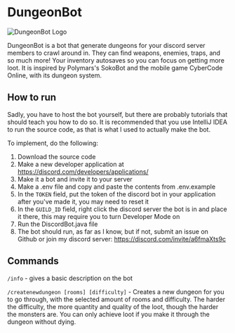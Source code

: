# DungeonBot
![DungeonBot Logo](https://user-images.githubusercontent.com/83674439/200425189-264a84ac-db2d-4b7e-9276-eb3da76577e6.png)

DungeonBot is a bot that generate dungeons for your discord server members to crawl around in. They can find weapons, enemies, traps, and so much more! Your inventory  autosaves so you can focus on getting more loot. It is inspired by Polymars's SokoBot and the mobile game CyberCode Online, with its dungeon system. 

## How to run
Sadly, you have to host the bot yourself, but there are probably tutorials that should teach you how to do so.
It is recommended that you use IntelliJ IDEA to run the source code, as that is what I used to actually make the bot.

To implement, do the following:
1. Download the source code
2. Make a new developer application at https://discord.com/developers/applications/
3. Make it a bot and invite it to your server
4. Make a .env file and copy and paste the contents from .env.example
5. In the `TOKEN` field, put the token of the discord bot in your application after you've made it, you may need to reset it
6. In the `GUILD_ID` field, right click the discord server the bot is in and place it there, this may require you to turn Developer Mode on
7. Run the DiscordBot.java file
8. The bot should run, as far as I know, but if not, submit an issue on Github or join my discord server: https://discord.com/invite/a6fmaXts9c

## Commands
`/info` - gives a basic description on the bot

`/createnewdungeon [rooms] [difficulty]` - Creates a new dungeon for you to go through, with the selected amount of rooms and difficulty. The harder the difficulty, the more quantity and quality of the loot, though the harder the monsters are. You can only achieve loot if you make it through the dungeon without dying.
